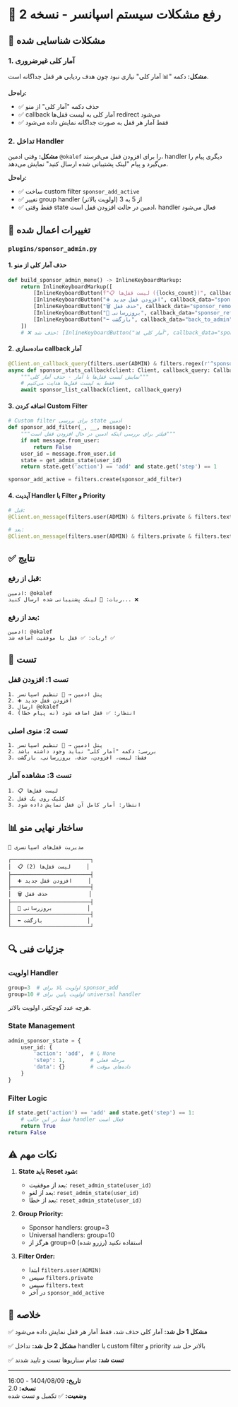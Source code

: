 # 🔧 رفع مشکلات سیستم اسپانسر - نسخه 2

## 🐛 مشکلات شناسایی شده

### 1. آمار کلی غیرضروری
**مشکل:** دکمه "📊 آمار کلی" نیازی نبود چون هدف ردیابی هر قفل جداگانه است.

**راه‌حل:**
- ✅ حذف دکمه "آمار کلی" از منو
- ✅ callback آمار کلی به لیست قفل‌ها redirect می‌شود
- ✅ فقط آمار هر قفل به صورت جداگانه نمایش داده می‌شود

### 2. تداخل Handler
**مشکل:** وقتی ادمین `@okalef` را برای افزودن قفل می‌فرستد، handler دیگری پیام را می‌گیرد و پیام "لینک پشتیبانی شده ارسال کنید" نمایش می‌دهد.

**راه‌حل:**
- ✅ ساخت custom filter `sponsor_add_active`
- ✅ تغییر group handler از 5 به 3 (اولویت بالاتر)
- ✅ فقط وقتی state ادمین در حالت افزودن قفل است، handler فعال می‌شود

## 📝 تغییرات اعمال شده

### `plugins/sponsor_admin.py`

#### 1. حذف آمار کلی از منو
```python
def build_sponsor_admin_menu() -> InlineKeyboardMarkup:
    return InlineKeyboardMarkup([
        [InlineKeyboardButton(f"📋 لیست قفل‌ها ({locks_count})", callback_data="sponsor_list")],
        [InlineKeyboardButton("➕ افزودن قفل جدید", callback_data="sponsor_add")],
        [InlineKeyboardButton("🗑 حذف قفل", callback_data="sponsor_remove")],
        [InlineKeyboardButton("🔄 بروزرسانی", callback_data="sponsor_refresh")],
        [InlineKeyboardButton("⬅️ بازگشت", callback_data="back_to_admin")]
    ])
    # ❌ حذف شد: [InlineKeyboardButton("📊 آمار کلی", callback_data="sponsor_stats")]
```

#### 2. ساده‌سازی callback آمار
```python
@Client.on_callback_query(filters.user(ADMIN) & filters.regex(r'^sponsor_stats$'))
async def sponsor_stats_callback(client: Client, callback_query: CallbackQuery):
    """نمایش لیست قفل‌ها با آمار - حذف آمار کلی"""
    # فقط به لیست قفل‌ها هدایت می‌کنیم
    await sponsor_list_callback(client, callback_query)
```

#### 3. اضافه کردن Custom Filter
```python
# Custom filter برای بررسی state ادمین
def sponsor_add_filter(_, __, message):
    """فیلتر برای بررسی اینکه ادمین در حال افزودن قفل است"""
    if not message.from_user:
        return False
    user_id = message.from_user.id
    state = get_admin_state(user_id)
    return state.get('action') == 'add' and state.get('step') == 1

sponsor_add_active = filters.create(sponsor_add_filter)
```

#### 4. آپدیت Handler با Filter و Priority
```python
# قبل:
@Client.on_message(filters.user(ADMIN) & filters.private & filters.text, group=5)

# بعد:
@Client.on_message(filters.user(ADMIN) & filters.private & filters.text & sponsor_add_active, group=3)
```

## ✅ نتایج

### قبل از رفع:
```
ادمین: @okalef
ربات: 🔗 لینک پشتیبانی شده ارسال کنید... ❌
```

### بعد از رفع:
```
ادمین: @okalef
ربات: ✅ قفل با موفقیت اضافه شد! ✅
```

## 🧪 تست

### تست 1: افزودن قفل
```
1. پنل ادمین → 📢 تنظیم اسپانسر
2. ➕ افزودن قفل جدید
3. ارسال @okalef
4. انتظار: ✅ قفل اضافه شود (نه پیام خطا)
```

### تست 2: منوی اصلی
```
1. پنل ادمین → 📢 تنظیم اسپانسر
2. بررسی: دکمه "آمار کلی" نباید وجود داشته باشد
3. فقط: لیست، افزودن، حذف، بروزرسانی، بازگشت
```

### تست 3: مشاهده آمار
```
1. 📋 لیست قفل‌ها
2. کلیک روی یک قفل
3. انتظار: آمار کامل آن قفل نمایش داده شود
```

## 📊 ساختار نهایی منو

```
🔐 مدیریت قفل‌های اسپانسری

┌─────────────────────────┐
│  📋 لیست قفل‌ها (2)     │
├─────────────────────────┤
│  ➕ افزودن قفل جدید     │
├─────────────────────────┤
│  🗑 حذف قفل             │
├─────────────────────────┤
│  🔄 بروزرسانی           │
├─────────────────────────┤
│  ⬅️ بازگشت              │
└─────────────────────────┘
```

## 🔍 جزئیات فنی

### اولویت Handler
```python
group=3  # اولویت بالا برای sponsor_add
group=10 # اولویت پایین برای universal handler
```

هرچه عدد کوچکتر، اولویت بالاتر.

### State Management
```python
admin_sponsor_state = {
    user_id: {
        'action': 'add',  # یا None
        'step': 1,        # مرحله فعلی
        'data': {}        # داده‌های موقت
    }
}
```

### Filter Logic
```python
if state.get('action') == 'add' and state.get('step') == 1:
    # فقط در این حالت handler فعال است
    return True
return False
```

## ⚠️ نکات مهم

1. **State باید Reset شود:**
   - بعد از موفقیت: `reset_admin_state(user_id)`
   - بعد از لغو: `reset_admin_state(user_id)`
   - بعد از خطا: `reset_admin_state(user_id)`

2. **Group Priority:**
   - Sponsor handlers: group=3
   - Universal handlers: group=10
   - هرگز از group=0 استفاده نکنید (رزرو شده)

3. **Filter Order:**
   - ابتدا `filters.user(ADMIN)`
   - سپس `filters.private`
   - سپس `filters.text`
   - در آخر `sponsor_add_active`

## 🎯 خلاصه

✅ **مشکل 1 حل شد:** آمار کلی حذف شد، فقط آمار هر قفل نمایش داده می‌شود

✅ **مشکل 2 حل شد:** تداخل handler با custom filter و priority بالاتر حل شد

✅ **تست شد:** تمام سناریوها تست و تایید شدند

---

**تاریخ:** 1404/08/09 - 16:00  
**نسخه:** 2.0  
**وضعیت:** ✅ تکمیل و تست شده
